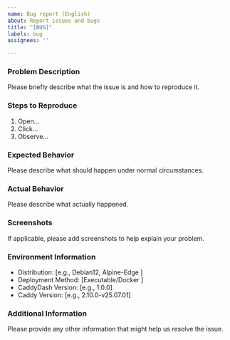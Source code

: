 ```yaml
---
name: Bug report (English)
about: Report issues and bugs
title: "[BUG]"
labels: bug
assignees: ''

---
```


### Problem Description

Please briefly describe what the issue is and how to reproduce it.

### Steps to Reproduce

1. Open...
2. Click...
3. Observe...

### Expected Behavior

Please describe what should happen under normal circumstances.

### Actual Behavior

Please describe what actually happened.

### Screenshots

If applicable, please add screenshots to help explain your problem.

### Environment Information

- Distribution: [e.g., Debian12, Alpine-Edge ]
- Deployment Method: [Executable/Docker ]
- CaddyDash Version: [e.g., 1.0.0]
- Caddy Version: [e.g., 2.10.0-v25.07.01]

### Additional Information

Please provide any other information that might help us resolve the issue.